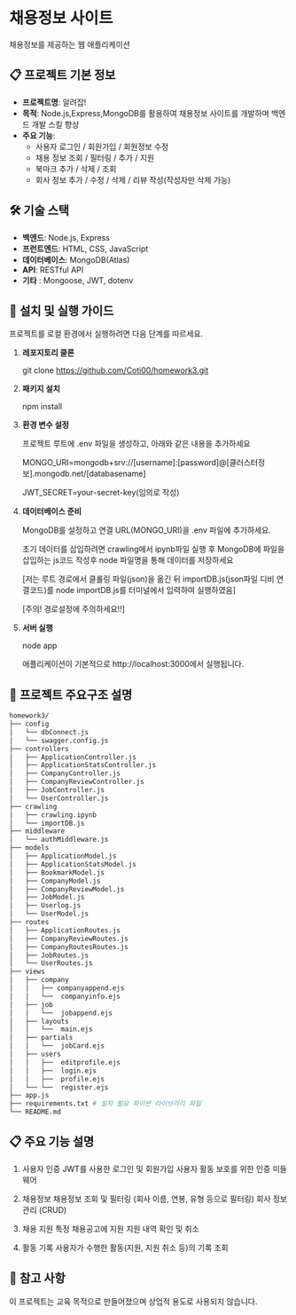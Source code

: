 # 채용정보 사이트

채용정보를 제공하는 웹 애플리케이션

## 📋 프로젝트 기본 정보

- **프로젝트명**: 알려잡!
- **목적**: Node.js,Express,MongoDB를 활용하여 채용정보 사이트를 개발하며 백엔드 개발 스킬 향상
- **주요 기능**:
  - 사용자 로그인 / 회원가입 / 회원정보 수정
  - 채용 정보 조회 / 필터링 / 추가 / 지원
  - 북마크 추가 / 삭제 / 조회
  - 회사 정보 추가 / 수정 / 삭제 / 리뷰 작성(작성자만 삭제 가능)
  
## 🛠 기술 스택

- **백엔드**: Node.js, Express
- **프런트엔드**: HTML, CSS, JavaScript
- **데이터베이스**: MongoDB(Atlas)
- **API**: RESTful API
- **기타** : Mongoose, JWT, dotenv

## 🚀 설치 및 실행 가이드

프로젝트를 로컬 환경에서 실행하려면 다음 단계를 따르세요.

1. **레포지토리 클론**

    git clone https://github.com/Coti00/homework3.git
3. **패키지 설치**

    npm install
4. **환경 변수 설정**

    프로젝트 루트에 .env 파일을 생성하고, 아래와 같은 내용을 추가하세요

    MONGO_URI=mongodb+srv://[username]:[password]@[클러스터정보].mongodb.net/[databasename]
    
    JWT_SECRET=your-secret-key(임의로 작성)
5. **데이터베이스 준비**

    MongoDB를 설정하고 연결 URL(MONGO_URI)을 .env 파일에 추가하세요.

    초기 데이터를 삽입하려면 crawling에서 ipynb파일 실행 후 MongoDB에 파일을 삽입하는 js코드 작성후 node 파일명을 통해 데이터를 저장하세요

    [저는 루트 경로에서 클롤링 파일(json)을 옮긴 뒤 importDB.js(json파일 디비 연결코드)를 node importDB.js를 터미널에서 입력하여 실행하였음]

    [주의! 경로설정에 주의하세요!!]
6. **서버 실행**

    node app
    
    애플리케이션이 기본적으로 http://localhost:3000에서 실행됩니다.


## 📂 프로젝트 주요구조 설명
```bash
homework3/
├── config
│   └── dbConnect.js            
│   └── swagger.config.js  
├── controllers
│   ├── ApplicationController.js        
│   ├── ApplicationStatsController.js
│   ├── CompanyController.js 
│   ├── CompanyReviewController.js 
│   ├── JobController.js       
│   └── UserController.js
├── crawling
│   ├── crawling.ipynb            
│   └── importDB.js  
├── middleware
│   └── authMiddleware.js    
├── models
│   ├── ApplicationModel.js              
│   ├── ApplicationStatsModel.js
│   ├── BookmarkModel.js  
│   ├── CompanyModel.js  
│   ├── CompanyReviewModel.js  
│   ├── JobModel.js  
│   ├── Userlog.js             
│   └── UserModel.js  
├── routes
│   ├── ApplicationRoutes.js             
│   ├── CompanyReviewRoutes.js  
│   ├── CompanyRoutesRoutes.js          
│   ├── JobRoutes.js          
│   └── UserRoutes.js                   
├── views
│   ├── company
│   │   ├── companyappend.ejs
│   │   └──  companyinfo.ejs  
│   ├── job
│   │   └──  jobappend.ejs     
│   ├── layouts
│   │   └──  main.ejs                
│   ├── partials
│   │   └──  jobCard.ejs  
│   ├── users
│   │   ├──  editprofile.ejs
│   │   ├──  login.ejs
│   │   ├──  profile.ejs
│   └── └──  register.ejs                          
├── app.js
├── requirements.txt # 설치 필요 파이썬 라이브러리 파일                   
└── README.md                    
```
## 📋 주요 기능 설명
1. 사용자 인증
    JWT를 사용한 로그인 및 회원가입
    사용자 활동 보호를 위한 인증 미들웨어

2. 채용정보
    채용정보 조회 및 필터링 (회사 이름, 연봉, 유형 등으로 필터링)
    회사 정보 관리 (CRUD)

3. 채용 지원
    특정 채용공고에 지원
    지원 내역 확인 및 취소

4. 활동 기록
    사용자가 수행한 활동(지원, 지원 취소 등)의 기록 조회

## 📝 참고 사항
이 프로젝트는 교육 목적으로 만들어졌으며 상업적 용도로 사용되지 않습니다.

